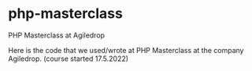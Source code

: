 # php-masterclass
PHP Masterclass at Agiledrop

Here is the code that we used/wrote at PHP Masterclass at the company Agiledrop.
(course started 17.5.2022)